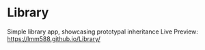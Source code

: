 # Library
Simple library app, showcasing prototypal inheritance 
Live Preview: https://lmm588.github.io/Library/
